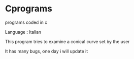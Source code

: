 # Cprograms
programs coded in c

Language : Italian 

This program tries to examine a conical curve set by the user

It has many bugs, one day i will update it

